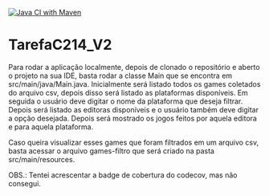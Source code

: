 [![Java CI with Maven](https://github.com/DarlanAjlune/TarefaC214_V2/actions/workflows/maven.yml/badge.svg)](https://github.com/DarlanAjlune/TarefaC214_V2/actions/workflows/maven.yml)

# TarefaC214_V2
Para rodar a aplicação localmente, depois de clonado o repositório e aberto o projeto na sua IDE, basta rodar a classe Main que se encontra em src/main/java/Main.java.
Inicialmente será listado todos os games coletados do arquivo csv, depois disso será listado as plataformas disponíveis. Em seguida o usuário deve digitar o nome da plataforma que deseja filtrar. Depois será listado as editoras disponíveis e o usuário também deve digitar a opção desejada. Depois será mostrado os jogos feitos por aquela editora e para aquela plataforma.

Caso queira visualizar esses games que foram filtrados em um arquivo csv, basta acessar o arquivo games-filtro que será criado na pasta src/main/resources.

OBS.: Tentei acrescentar a badge de cobertura do codecov, mas não consegui.
